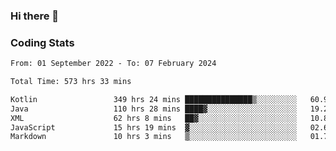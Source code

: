 ### Hi there 👋

<!--
**Girrafeec/girrafeec** is a ✨ _special_ ✨ repository because its `README.md` (this file) appears on your GitHub profile.

Here are some ideas to get you started:

- 🔭 I’m currently working on ...
- 🌱 I’m currently learning ...
- 👯 I’m looking to collaborate on ...
- 🤔 I’m looking for help with ...
- 💬 Ask me about ...
- 📫 How to reach me: ...
- 😄 Pronouns: ...
- ⚡ Fun fact: ...
-->

### Coding Stats
<!--START_SECTION:waka-->

```txt
From: 01 September 2022 - To: 07 February 2024

Total Time: 573 hrs 33 mins

Kotlin                 349 hrs 24 mins ███████████████▒░░░░░░░░░   60.92 %
Java                   110 hrs 28 mins ████▓░░░░░░░░░░░░░░░░░░░░   19.26 %
XML                    62 hrs 8 mins   ██▓░░░░░░░░░░░░░░░░░░░░░░   10.84 %
JavaScript             15 hrs 19 mins  ▓░░░░░░░░░░░░░░░░░░░░░░░░   02.67 %
Markdown               10 hrs 3 mins   ▒░░░░░░░░░░░░░░░░░░░░░░░░   01.75 %
```

<!--END_SECTION:waka-->
